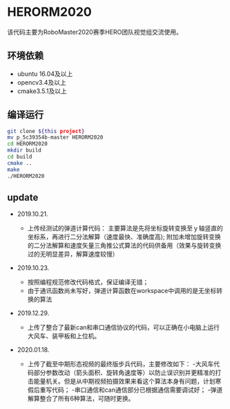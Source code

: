 # HERORM2020
该代码主要为RoboMaster2020赛季HERO团队视觉组交流使用。

## 环境依赖
- ubuntu 16.04及以上
- opencv3.4及以上
- cmake3.5.1及以上

## 编译运行
```sh
git clone ${this project}
mv p_5c39354b-master HERORM2020
cd HERORM2020
mkdir build
cd build
cmake ..
make
./HERORM2020
```

## update
- 2019.10.21.
    - 上传经测试的弹道计算代码：
      主要算法是先将坐标旋转变换至ｙ轴竖直的坐标系，再进行二分法解算（速度最快、准确度高);
      附加未增加旋转变换的二分法解算和速度矢量三角推公式算法的代码供备用（效果与旋转变换过的无明显差异，解算速度较慢）
      
- 2019.10.23.
    - 按照编程规范修改代码格式，保证编译无错；
    - 由于通讯函数尚未写好，弹道计算函数在workspace中调用的是无坐标转换的算法
    
- 2019.12.29.
    - 上传了整合了最新can和串口通信协议的代码，可以正确在小电脑上运行大风车、装甲板和上位机。
    
- 2020.01.18.
    - 上传了截至中期形态视频的最终版步兵代码，主要修改如下：
      -大风车代码部分参数改动（箭头面积、旋转角速度等）以防止误识别并更精准的打击能量机关。但是从中期视频拍摄效果来看这个算法本身有问题，计划寒假后重写代码；
      -串口通信和can通信部分已根据通信需要调试好；
      -弹道解算整合了所有6种算法，可随时更换。
